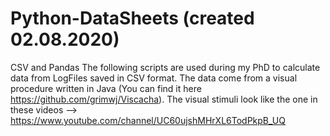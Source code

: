 # Python-DataSheets (created 02.08.2020)
CSV and Pandas
The following scripts are used during my PhD to calculate data from LogFiles saved in CSV format.
The data come from a visual procedure written in Java (You can find it here https://github.com/grimwj/Viscacha). The visual stimuli look like 
the one in these videos --> https://www.youtube.com/channel/UC60ujshMHrXL6TodPkpB_UQ
